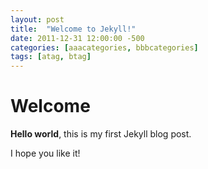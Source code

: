 ```yaml
---
layout: post
title:  "Welcome to Jekyll!"
date: 2011-12-31 12:00:00 -500
categories: [aaacategories, bbbcategories]
tags: [atag, btag]
---
```


# Welcome

**Hello world**, this is my first Jekyll blog post.

I hope you like it!